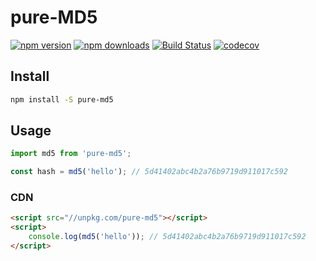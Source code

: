 # pure-MD5

[![npm version](http://img.shields.io/npm/v/pure-md5.svg?style=flat)](https://npmjs.org/package/bitrix24-verify-sign "View this project on npm")
[![npm downloads](http://img.shields.io/npm/dm/pure-md5.svg?style=flat)](https://npmjs.org/package/bitrix24-verify-sign "View this project on npm")
[![Build Status](https://travis-ci.org/eustatos/bitrix24-verify-sign.svg?branch=master)](https://travis-ci.org/eustatos/bitrix24-verify-sign)
[![codecov](https://codecov.io/gh/eustatos/bitrix24-verify-sign/branch/master/graph/badge.svg)](https://codecov.io/gh/eustatos/bitrix24-verify-sign)

## Install

```bash
npm install -S pure-md5
```

## Usage

```javascript
import md5 from 'pure-md5';

const hash = md5('hello'); // 5d41402abc4b2a76b9719d911017c592
```

### CDN

```html
<script src="//unpkg.com/pure-md5"></script>
<script>
    console.log(md5('hello')); // 5d41402abc4b2a76b9719d911017c592
</script>
```